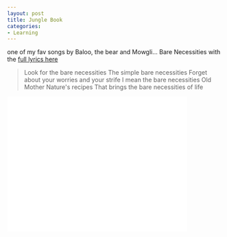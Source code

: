 ```yaml
---
layout: post
title: Jungle Book
categories:
- Learning
---
```



one of my fav songs by Baloo, the bear and Mowgli... Bare Necessities with the [full lyrics here](http://www.fpx.de/fp/Disney/Lyrics/TheJungleBook.html#The%20Bare%20Necessities)

> Look for the bare necessities
The simple bare necessities
Forget about your worries and your strife
I mean the bare necessities
Old Mother Nature's recipes
That brings the bare necessities of life

<iframe width="420" height="315" src="//www.youtube.com/embed/9ogQ0uge06o" frameborder="0" allowfullscreen></iframe>
